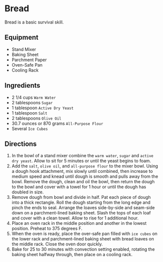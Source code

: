 # Bread

Bread is a basic survival skill.

## Equipment
- Stand Mixer
- Baking Sheet
- Parchment Paper
- Oven-Safe Pan
- Cooling Rack

## Ingredients
- 2 1/4 cups `Warm Water`
- 2 tablespoons `Sugar`
- 1 tablespoon `Active Dry Yeast`
- 1 tablespoon `Salt`
- 2 tablespoons `Olive Oil`
- 30.7 ounces or 870 grams `All-Purpose Flour`
- Several `Ice Cubes`

## Directions
1. In the bowl of a stand mixer combine the `warm water`, `sugar` and `active dry yeast`. Allow to sit for 5 minutes or until the yeast begins to foam.
2. Add the `salt`, `olive oil`, and `all-purpose flour` to the mixer bowl. Using a dough hook attachment, mix slowly until combined, then increase to medium speed and knead until dough is smooth and pulls away from the bowl. Remove the dough, clean and oil the bowl, then return the dough to the bowl and cover with a towel for 1 hour or until the dough has doubled in size.
3. Remove dough from bowl and divide in half. Pat each piece of dough into a thick rectangle. Roll the dough starting from the long edge and pinch the ends to seal. Arrange the loaves side-by-side and seam-side down on a parchment-lined baking sheet. Slash the tops of each loaf and cover with a clean towel. Allow to rise for 1 additional hour.
4. Place an oven rack in the middle position and another in the lowest position. Preheat to 375 degrees F.
5. When the oven is ready, place the over-safe pan filled with `ice cubes` on the lower rack and parchment-lined baking sheet with bread loaves on the middle rack. Close the oven door quickly.
6. Bake for 25 to 30 minutes with convection setting enabled, rotating the baking sheet halfway through, then place on a cooling rack.
